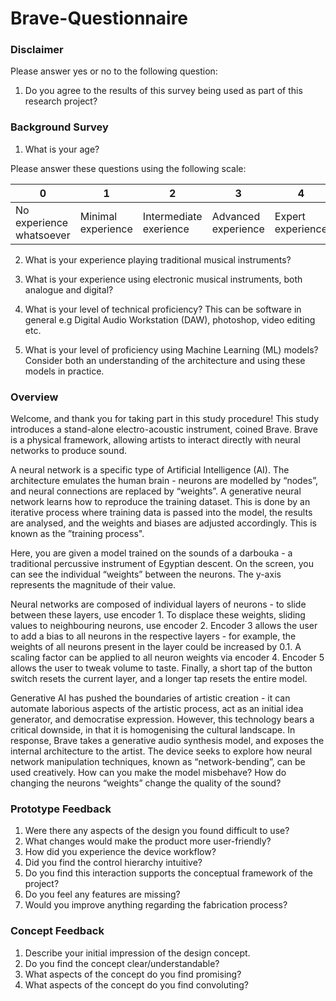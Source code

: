 # Brave-Questionnaire

### Disclaimer

Please answer yes or no to the following question:

1. Do you agree to the results of this survey being used as part of this research project?

### Background Survey

1. What is your age?

Please answer these questions using the following scale:

| 0                         | 1                     | 2                             | 3                          | 4                        |
| --------                  | -------               |--------                       | -------                    | -------                  |
| No experience whatsoever  | Minimal experience    | Intermediate exerience        | Advanced experience        | Expert experience        |

2. What is your experience playing traditional musical instruments?

3. What is your experience using electronic musical instruments, both analogue and digital?

4. What is your level of technical proficiency? This can be software in general e.g Digital Audio Workstation (DAW), photoshop, video editing etc.

5. What is your level of proficiency using Machine Learning (ML) models? Consider both an understanding of the architecture and using these models in practice.

### Overview

Welcome, and thank you for taking part in this study procedure! This study introduces a stand-alone electro-acoustic instrument, coined Brave. Brave is a physical framework, allowing artists to interact directly with neural networks to produce sound.

A neural network is a specific type of Artificial Intelligence (AI). The architecture emulates the human brain - neurons are modelled by “nodes”, and neural connections are replaced by “weights”. A generative neural network learns how to reproduce the training dataset. This is done by an iterative process where training data is passed into the model, the results are analysed, and the weights and biases are adjusted accordingly. This is known as the ”training process".

Here, you are given a model trained on the sounds of a darbouka - a traditional percussive instrument of  Egyptian descent. On the screen, you can see the individual “weights” between the neurons. The y-axis represents the magnitude of their value.

Neural networks are composed of individual layers of neurons - to slide between these layers, use encoder 1. To displace these weights, sliding values to neighbouring neurons, use encoder 2. Encoder 3 allows the user to add a bias to all neurons in the respective layers - for example, the weights of all neurons present in the layer could be increased by 0.1. A scaling factor can be applied to all neuron weights via encoder 4. Encoder 5 allows the user to tweak volume to taste. Finally, a short tap of the button switch resets the current layer, and a longer tap resets the entire model.

Generative AI has pushed the boundaries of artistic creation - it can automate laborious aspects of the artistic process, act as an initial idea generator, and democratise expression. However, this technology bears a critical downside, in that it is homogenising the cultural landscape. In response,  Brave takes a generative audio synthesis model, and exposes the internal architecture to the artist. The device seeks to explore how neural network manipulation techniques, known as “network-bending”, can be used creatively. How can you make the model misbehave? How do changing the neurons “weights” change the quality of the sound?

### Prototype Feedback

1. Were there any aspects of the design you found difficult to use?
2. What changes would make the product more user-friendly?
3. How did you experience the device workflow?
4. Did you find the control hierarchy intuitive?
5. Do you find this interaction supports the conceptual framework of the project?
6. Do you feel any features are missing?
6. Would you improve anything regarding the fabrication process?

### Concept Feedback

1. Describe your initial impression of the design concept.
2. Do you find the concept clear/understandable?
3. What aspects of the concept do you find promising?
4. What aspects of the concept do you find convoluting?